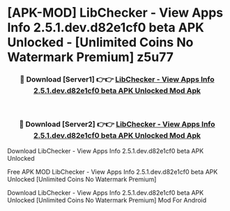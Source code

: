 # [APK-MOD] LibChecker - View Apps Info 2.5.1.dev.d82e1cf0 beta APK Unlocked - [Unlimited Coins No Watermark Premium] z5u77



<div align="center">
<h3>🔴 Download [Server1] 👉👉 <a href="https://momento.my/?title=LibChecker_-_View_Apps_Info_2.5.1.dev.d82e1cf0_beta_APK_Unlocked">LibChecker - View Apps Info 2.5.1.dev.d82e1cf0 beta APK Unlocked Mod Apk</a></h3><br>

<h3>🔴 Download [Server2] 👉👉 <a href="https://momento.my/?title=LibChecker_-_View_Apps_Info_2.5.1.dev.d82e1cf0_beta_APK_Unlocked">LibChecker - View Apps Info 2.5.1.dev.d82e1cf0 beta APK Unlocked Mod Apk</a></h3>
</div>



Download LibChecker - View Apps Info 2.5.1.dev.d82e1cf0 beta APK Unlocked 

Free APK MOD LibChecker - View Apps Info 2.5.1.dev.d82e1cf0 beta APK Unlocked [Unlimited Coins No Watermark Premium]

Download LibChecker - View Apps Info 2.5.1.dev.d82e1cf0 beta APK Unlocked [Unlimited Coins No Watermark Premium] Mod For Android
